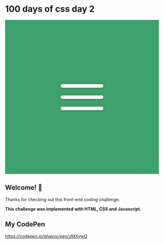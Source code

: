 # 100 days of css day 2

![Header/intro section ](../design/Menu_Icon.png)

## Welcome! 👋 

Thanks for checking out this front-end coding challenge. 

**This challenge was implemented with HTML, CSS and Javascript.**

## My CodePen
https://codepen.io/phainix/pen/zMXywQ
